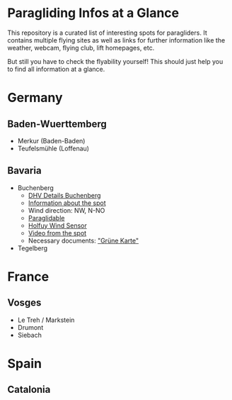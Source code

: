 # Paragliding Infos at a Glance

This repository is a curated list of interesting spots for paragliders.
It contains multiple flying sites as well as links for further information like the weather, webcam, flying club, lift homepages, etc.

But still you have to check the flyability yourself! 
This should just help you to find all information at a glance.

# Germany

## Baden-Wuerttemberg

* Merkur (Baden-Baden)
* Teufelsmühle (Loffenau)

## Bavaria

* Buchenberg
  * [DHV Details Buchenberg](https://www.dhv.de/db2/details.php?qi=glp_details&item=408)
  * [Information about the spot](https://www.buchenbergbahn.de/sommer/drachen-gleitschirmfliegen/fluginformationen-buchenberg.html)
  * Wind direction: NW, N-NO
  * [Paraglidable](https://paraglidable.com/?lat=47.543&lon=10.760&zoom=10)
  * [Holfuy Wind Sensor](https://holfuy.com/de/data/511)
  * [Video from the spot](https://www.youtube.com/watch?v=NoMOrcA8gws&t=27s)
  * Necessary documents: ["Grüne Karte"](https://www.breitenbergbahn.de/fileadmin/PDF/Buchenberg/Flug-_und_Betriebsordnung/einweisung.pdf)
* Tegelberg

# France

## Vosges

* Le Treh / Markstein
* Drumont
* Siebach
  
# Spain

## Catalonia

